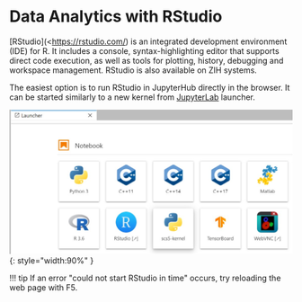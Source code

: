 # Data Analytics with RStudio

[RStudio](<https://rstudio.com/) is an integrated development environment (IDE) for R. It includes
a console, syntax-highlighting editor that supports direct code execution, as well as tools for
plotting, history, debugging and workspace management. RStudio is also available on ZIH systems.

The easiest option is to run RStudio in JupyterHub directly in the browser. It can be started
similarly to a new kernel from [JupyterLab](../access/jupyterhub.md#jupyterlab) launcher.

![RStudio launcher in JupyterHub](misc/data_analytics_with_rstudio_launcher.jpg)
{: style="width:90%" }

!!! tip
    If an error "could not start RStudio in time" occurs, try reloading the web page with F5.

